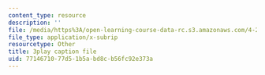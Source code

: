 ```yaml
---
content_type: resource
description: ''
file: /media/https%3A/open-learning-course-data-rc.s3.amazonaws.com/4-241j-theory-of-city-form-spring-2013/7714671077d51b5abd8cb56fc92e373a_q485E0u9Kjk.srt
file_type: application/x-subrip
resourcetype: Other
title: 3play caption file
uid: 77146710-77d5-1b5a-bd8c-b56fc92e373a
---
```


